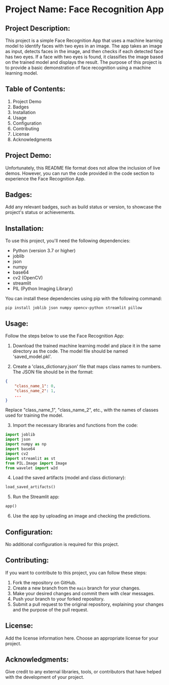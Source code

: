 # Project Name: Face Recognition App

## Project Description:
This project is a simple Face Recognition App that uses a machine learning model to identify faces with two eyes in an image. The app takes an image as input, detects faces in the image, and then checks if each detected face has two eyes. If a face with two eyes is found, it classifies the image based on the trained model and displays the result. The purpose of this project is to provide a basic demonstration of face recognition using a machine learning model.

## Table of Contents:
1. Project Demo
2. Badges
3. Installation
4. Usage
5. Configuration
6. Contributing
7. License
8. Acknowledgments

## Project Demo:
Unfortunately, this README file format does not allow the inclusion of live demos. However, you can run the code provided in the code section to experience the Face Recognition App.

## Badges:
Add any relevant badges, such as build status or version, to showcase the project's status or achievements.

## Installation:
To use this project, you'll need the following dependencies:
- Python (version 3.7 or higher)
- joblib
- json
- numpy
- base64
- cv2 (OpenCV)
- streamlit
- PIL (Python Imaging Library)

You can install these dependencies using pip with the following command:

```
pip install joblib json numpy opencv-python streamlit pillow
```

## Usage:
Follow the steps below to use the Face Recognition App:

1. Download the trained machine learning model and place it in the same directory as the code. The model file should be named 'saved_model.pkl'.

2. Create a 'class_dictionary.json' file that maps class names to numbers. The JSON file should be in the format:
```json
{
    "class_name_1": 0,
    "class_name_2": 1,
    ...
}
```
Replace "class_name_1", "class_name_2", etc., with the names of classes used for training the model.

3. Import the necessary libraries and functions from the code:

```python
import joblib
import json
import numpy as np
import base64
import cv2
import streamlit as st
from PIL.Image import Image
from wavelet import w2d
```

4. Load the saved artifacts (model and class dictionary):

```python
load_saved_artifacts()
```

5. Run the Streamlit app:

```python
app()
```

6. Use the app by uploading an image and checking the predictions.

## Configuration:
No additional configuration is required for this project.

## Contributing:
If you want to contribute to this project, you can follow these steps:
1. Fork the repository on GitHub.
2. Create a new branch from the `main` branch for your changes.
3. Make your desired changes and commit them with clear messages.
4. Push your branch to your forked repository.
5. Submit a pull request to the original repository, explaining your changes and the purpose of the pull request.

## License:
Add the license information here. Choose an appropriate license for your project.

## Acknowledgments:
Give credit to any external libraries, tools, or contributors that have helped with the development of your project.
